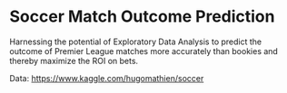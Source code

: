 # Soccer Match Outcome Prediction

Harnessing the potential of Exploratory Data Analysis to predict the outcome of Premier League matches more accurately than bookies and thereby maximize the ROI on bets.

Data: https://www.kaggle.com/hugomathien/soccer
